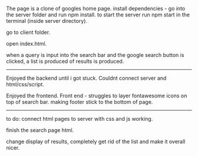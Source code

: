 
The page is a clone of googles home page.
install dependencies - go into the server folder and run npm install.
to start the server run npm start in the terminal (inside server directory).

go to client folder.

open index.html.

when a query is input into the search bar and the google search button is clicked, a list is produced of results is produced.

-----------------------------------------------------

Enjoyed the backend until i got stuck.
Couldnt connect server and html/css/script.

Enjoyed the frontend.
Front end - struggles to layer fontawesome icons on top of search bar.
making footer stick to the bottom of page.

------------------------------------------------------

to do: connect html pages to server with css and js working.

finish the search page html.

change display of results, completely get rid of the list and make it overall nicer.